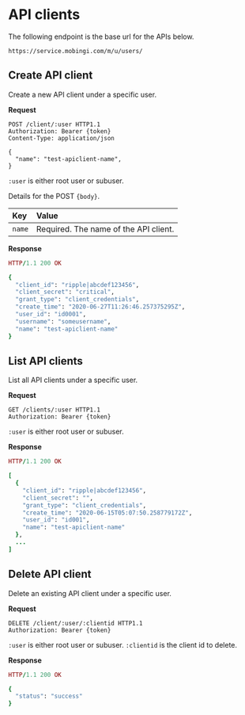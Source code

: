 # API clients

The following endpoint is the base url for the APIs below.

```text
https://service.mobingi.com/m/u/users/
```

## Create API client

Create a new API client under a specific user.

**Request**

```http
POST /client/:user HTTP1.1
Authorization: Bearer {token}
Content-Type: application/json

{
  "name": "test-apiclient-name",
}
```

`:user` is either root user or subuser.

Details for the POST `{body}`.

| Key | Value |
| :--- | :--- |
| `name` | Required. The name of the API client. |

**Response**

```ruby
HTTP/1.1 200 OK

{
  "client_id": "ripple|abcdef123456",
  "client_secret": "critical",
  "grant_type": "client_credentials",
  "create_time": "2020-06-27T11:26:46.257375295Z",
  "user_id": "id0001",
  "username": "someusername",
  "name": "test-apiclient-name"
}
```

## List API clients

List all API clients under a specific user.

**Request**

```http
GET /clients/:user HTTP1.1
Authorization: Bearer {token}
```

`:user` is either root user or subuser.

**Response**

```ruby
HTTP/1.1 200 OK

[
  {
    "client_id": "ripple|abcdef123456",
    "client_secret": "",
    "grant_type": "client_credentials",
    "create_time": "2020-06-15T05:07:50.258779172Z",
    "user_id": "id001",
    "name": "test-apiclient-name"
  },
  ...
]
```

## Delete API client

Delete an existing API client under a specific user.

**Request**

```http
DELETE /client/:user/:clientid HTTP1.1
Authorization: Bearer {token}
```

`:user` is either root user or subuser. `:clientid` is the client id to delete.

**Response**

```ruby
HTTP/1.1 200 OK

{
  "status": "success"
}
```
